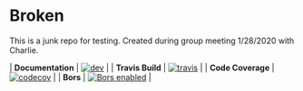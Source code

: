 # Broken
This is a junk repo for testing. Created during group meeting 1/28/2020 with Charlie.

| **Documentation**    | [![dev][docs-dev-img]][docs-dev-url]    |
| **Travis Build**     | [![travis][travis-img]][travis-url]     |
| **Code Coverage**    | [![codecov][codecov-img]][codecov-url]  |
| **Bors**             | [![Bors enabled][bors-img]][bors-url]   |

[docs-dev-img]: https://img.shields.io/badge/docs-dev-blue.svg
[docs-dev-url]: https://claresinger.github.io/Broken/dev/
[travis-img]: https://travis-ci.org/claresinger/Broken.svg?branch=master
[travis-url]: https://travis-ci.org/claresinger/Broken
[codecov-img]: https://codecov.io/gh/claresinger/Broken/branch/master/graph/badge.svg
[codecov-url]: https://codecov.io/gh/claresinger/Broken
[bors-img]: https://bors.tech/images/badge_small.svg
[bors-url]: https://app.bors.tech/repositories/20449
